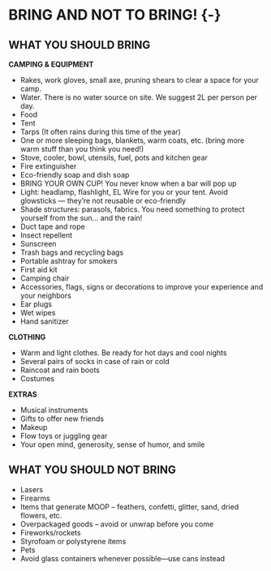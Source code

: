 # BRING AND NOT TO BRING! {-}

<h2><span>WHAT YOU SHOULD BRING</span></h2>

**CAMPING & EQUIPMENT** 

* Rakes, work gloves, small axe, pruning shears to clear a space for your camp. 
* Water. There is no water source on site.  We suggest 2L per person per day.
* Food
* Tent 
* Tarps (It often rains during this time of the year)
* One or more sleeping bags, blankets, warm coats, etc. (bring more warm stuff than you think you need!)
* Stove, cooler, bowl, utensils, fuel, pots and kitchen gear
* Fire extinguisher
* Eco-friendly soap and dish soap
* BRING YOUR OWN CUP! You never know when a bar will pop up
* Light: headlamp, flashlight, EL Wire for you or your tent. Avoid glowsticks — they’re not reusable or eco-friendly
* Shade structures: parasols, fabrics. You need something to protect yourself from the sun… and the rain!
* Duct tape and rope
* Insect repellent
* Sunscreen
* Trash bags and recycling bags
* Portable ashtray for smokers
* First aid kit
* Camping chair
* Accessories, flags, signs or decorations to improve your experience and your neighbors
* Ear plugs
* Wet wipes
* Hand sanitizer

**CLOTHING**

* Warm and light clothes. Be ready for hot days and cool nights
* Several pairs of socks in case of rain or cold
* Raincoat and rain boots
* Costumes

**EXTRAS**

* Musical instruments
* Gifts to offer new friends
* Makeup
* Flow toys or juggling gear
* Your open mind, generosity, sense of humor, and smile

<h2><span> WHAT YOU SHOULD NOT BRING </span></h2>  

* Lasers
* Firearms
* Items that generate MOOP – feathers, confetti, glitter, sand, dried flowers, etc.
* Overpackaged goods – avoid or unwrap before you come
* Fireworks/rockets
* Styrofoam or polystyrene items
* Pets
* Avoid glass containers whenever possible—use cans instead


